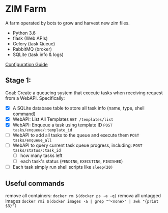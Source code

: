 # ZIM Farm
A farm operated by bots to grow and harvest new zim files.

- Python 3.6
- flask (Web APIs)
- Celery (task Queue)
- RabbitMQ (broker)
- SQLite (task info & logs)

[Configuration Guide](https://github.com/kiwix/zimfarm/wiki/Configuration-Guide)

## Stage 1:

Goal: Create a queueing system that execute tasks when receiving request from a WebAPI. Specifically:

- [x] A SQLite database table to store all task info (name, type, shell command)
- [x] WebAPI: List All Templates `GET /templates/list`
- [x] WebAPI: Enqueue a task using template ID `POST tasks/enqueue/:template_id`
- [ ] WebAPI to add all tasks to the queue and execute them `POST tasks/enqueue_all`
- [ ] WebAPI to query current task queue progress, including: `POST tasks/status/:task_id`
  - [ ] how many tasks left
  - [ ] each task's status (`PENDING`, `EXECUTING`, `FINISHED`)
- [ ] Each task simply run shell scripts like `sleep(20)`

## Useful commands
remove all containers: `docker rm $(docker ps -a -q)`
remova all untagged images `docker rmi $(docker images -a | grep "^<none>" | awk "{print $3}")`